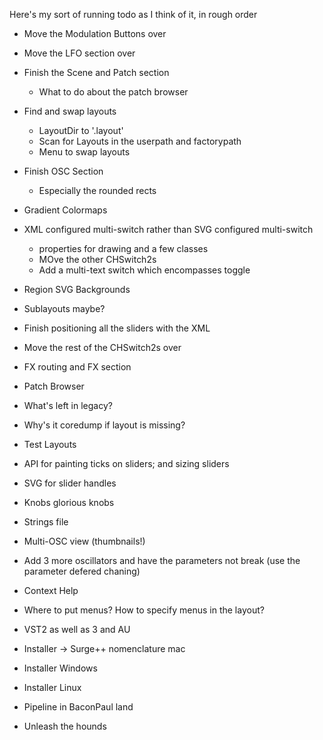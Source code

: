 Here's my sort of running todo as I think of it, in rough order

* Move the Modulation Buttons over
* Move the LFO section over
* Finish the Scene and Patch section
  * What to do about the patch browser
* Find and swap layouts
  * LayoutDir to '.layout'
  * Scan for Layouts in the userpath and factorypath
  * Menu to swap layouts
* Finish OSC Section
  * Especially the rounded rects
* Gradient Colormaps
* XML configured multi-switch rather than SVG configured multi-switch
  * properties for drawing and a few classes
  * MOve the other CHSwitch2s
  * Add a multi-text switch which encompasses toggle
* Region SVG Backgrounds
* Sublayouts maybe?
* Finish positioning all the sliders with the XML
* Move the rest of the CHSwitch2s over
* FX routing and FX section
* Patch Browser
* What's left in legacy?
* Why's it coredump if layout is missing?


* Test Layouts

* API for painting ticks on sliders; and sizing sliders
* SVG for slider handles
* Knobs glorious knobs
* Strings file
* Multi-OSC view (thumbnails!)
* Add 3 more oscillators and have the parameters not break (use the parameter defered chaning)

* Context Help
* Where to put menus? How to specify menus in the layout?

* VST2 as well as 3 and AU
* Installer -> Surge++ nomenclature mac
* Installer Windows
* Installer Linux
* Pipeline in BaconPaul land

* Unleash the hounds


